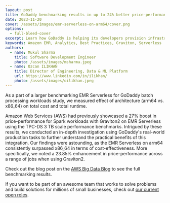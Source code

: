 ```yaml
---
layout: post
title: GoDaddy benchmarking results in up to 24% better price-performance for their Spark workloads with AWS Graviton2 on Amazon EMR Serverless
date: 2023-11-20
cover: /assets/images/emr-serverless-on-arm64/cover.png
options:
  - full-bleed-cover
excerpt: Learn how GoDaddy is helping its developers provision infrastructure quickly and securely using AWS Cloud Development Kit.
keywords: Amazon EMR, Analytics, Best Practices, Graviton, Serverless
authors:
  - name: Mukul Sharma
    title: Software Development Engineer
    photo: /assets/images/msharma.jpeg
  - name: Ozcan ILIKHAN
    title: Director of Engineering, Data & ML Platform
    url: https://www.linkedin.com/in/ilikhan/
    photo: /assets/images/oilikhan.jpeg
---
```



As a part of a larger benchmarking EMR Serverless for GoDaddy batch processing workloads study, we measured effect of architecture (arm64 vs. x86_64) on total cost and total runtime.

Amazon Web Services (AWS) had previously showcased a 27% boost in price-performance for Spark workloads with Graviton2 on EMR Serverless using the TPC-DS 3 TB scale performance benchmarks. Intrigued by these results, we conducted an in-depth investigation using GoDaddy's real-world production tasks to further understand the practical benefits of this integration. Our findings were astounding, as the EMR Serverless on arm64 consistently surpassed x86_64 in terms of cost-effectiveness. More specifically, we noted a 23.85% enhancement in price-performance across a range of jobs when using Graviton2.

Check out the blog post on the [AWS Big Data Blog](https://aws.amazon.com/blogs/big-data/godaddy-benchmarking-results-in-up-to-24-better-price-performance-for-their-spark-workloads-with-aws-graviton2-on-amazon-emr-serverless/) to see the full benchmarking results.

If you want to be part of an awesome team that works to solve problems and build solutions for millions of small businesses, check out [our current open roles](https://careers.godaddy.com/search-jobs).
